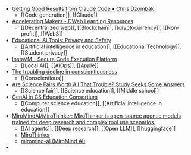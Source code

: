 - [Getting Good Results from Claude Code • Chris Dzombak](https://www.dzombak.com/blog/2025/08/getting-good-results-from-claude-code/)
	- [[Code generation]], [[Claude]]
- [Accelerating Makers - DWeb Learning Resources](https://acceleratingmakers.publicgoodapphouse.org/resources)
	- [[Decentralized web]], [[Blockchain]], [[cryptocurrency]], [[Non-profit]], [[Web3]]
- [Educational AI Tools: Privacy and Safety](https://docs.google.com/spreadsheets/d/1gWC69fc7HNMmXCdvfascT70d_NgrqvelRthU6Ex5mGw/edit?fbclid=IwY2xjawKhfWtleHRuA2FlbQIxMABicmlkETE1VXJFdUc2TEdyREJ6ZzJTAR685ICANYRmBvWNJXWSF24t5HT877jo2bNdR8_KiW4uGVXycsbjYuJYcipPbw_aem_W4HwTaFAAhnKy0Dk9Zq11g&gid=657329809#gid=657329809)
	- [[Artificial intelligence in education]], [[Educational Technology]], [[Student privacy]]
- [InstaVM - Secure Code Execution Platform](https://instavm.io/blog/building-my-offline-ai-workspace)
	- [[Local AI]], [[AIOps]], [[Apple]]
- [The troubling decline in conscientiousness](https://www.ft.com/content/5cd77ef0-b546-4105-8946-36db3f84dc43?accessToken=zwAGO-qF3iwgkc9c137wtUZBBdOJRjbbP4TcQw.MEUCIQDvp3tF2zbl8JFcQffi8Z1AnY-Pci3RSuwE789zgSPxTAIgNr4aoldxYtjPh1Jm-i7QFRid6X_2tgSspPmdU6WY8xE&sharetype=gift&token=738314cb-fbc4-4c92-8738-ea682b7542b0)
	- [[Conscientious]]
- [Are Science Fairs Worth All That Trouble? Study Seeks Some Answers](https://www.edweek.org/teaching-learning/are-science-fairs-worth-all-that-trouble-study-seeks-some-answers/2017/11)
	- [[Science fair]], [[Science education]], [[Middle school]]
- [GenAI in CS Education Consortium](https://www.teachcswithai.org/)
	- [[Computer science education]], [[Artificial intelligence in education]]
- [MiroMindAI/MiroThinker: MiroThinker is open-source agentic models trained for deep research and complex tool use scenarios.](https://github.com/MiroMindAI/MiroThinker)
	- [[AI agents]], [[Deep research]], [[Open LLM]], [[huggingface]]
	- [MiroThinker](https://dr.miromind.ai/)
	- [miromind-ai (MiroMind AI)](https://huggingface.co/miromind-ai)
-